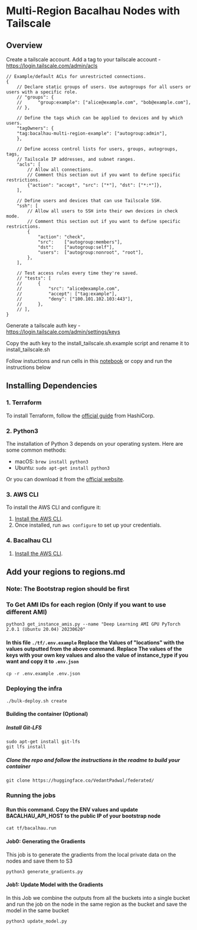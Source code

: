 # Multi-Region Bacalhau Nodes with Tailscale

## Overview


Create a tailscale account.
Add a tag to your tailscale account - https://login.tailscale.com/admin/acls

```jsonc
// Example/default ACLs for unrestricted connections.
{
	// Declare static groups of users. Use autogroups for all users or users with a specific role.
	// "groups": {
	//  	"group:example": ["alice@example.com", "bob@example.com"],
	// },

	// Define the tags which can be applied to devices and by which users.
	"tagOwners": {
    "tag:bacalhau-multi-region-example": ["autogroup:admin"],
	},

	// Define access control lists for users, groups, autogroups, tags,
	// Tailscale IP addresses, and subnet ranges.
	"acls": [
		// Allow all connections.
		// Comment this section out if you want to define specific restrictions.
		{"action": "accept", "src": ["*"], "dst": ["*:*"]},
	],

	// Define users and devices that can use Tailscale SSH.
	"ssh": [
		// Allow all users to SSH into their own devices in check mode.
		// Comment this section out if you want to define specific restrictions.
		{
			"action": "check",
			"src":    ["autogroup:members"],
			"dst":    ["autogroup:self"],
			"users":  ["autogroup:nonroot", "root"],
		},
	],

	// Test access rules every time they're saved.
	// "tests": [
	//  	{
	//  		"src": "alice@example.com",
	//  		"accept": ["tag:example"],
	//  		"deny": ["100.101.102.103:443"],
	//  	},
	// ],
}
```
Generate a tailscale auth key - https://login.tailscale.com/admin/settings/keys

Copy the auth key to the install_tailscale.sh.example script and rename it to install_tailscale.sh

Follow instuctions and run cells in this [notebook](./run.ipynb) or copy and run the instructions below

## Installing Dependencies

### 1. Terraform

To install Terraform, follow the [official guide](https://learn.hashicorp.com/tutorials/terraform/install-cli) from HashiCorp.

### 2. Python3

The installation of Python 3 depends on your operating system. Here are some common methods:

- macOS: `brew install python3`
- Ubuntu: `sudo apt-get install python3`

Or you can download it from the [official website](https://www.python.org/downloads/).

### 3. AWS CLI

To install the AWS CLI and configure it:

1. [Install the AWS CLI](https://docs.aws.amazon.com/cli/latest/userguide/install-cliv2.html).
2. Once installed, run `aws configure` to set up your credentials.

### 4. Bacalhau CLI

1. [Install the AWS CLI](https://docs.bacalhau.org/getting-started/installation).

## Add your regions to regions.md
### Note: The Bootstrap region should be first

### To Get AMI IDs for each region (Only if you want to use different AMI)
```
python3 get_instance_amis.py --name "Deep Learning AMI GPU PyTorch 2.0.1 (Ubuntu 20.04) 20230620"
```
#### In this file `./tf/.env.example` Replace the Values of "locations" with the values outputted from the above command. Replace The values of the keys with your own key values and also the value of instance_type if you want and copy it to `.env.json`
```
cp -r .env.example .env.json
```
### Deploying the infra
```
./bulk-deploy.sh create
```
#### Building the container (Optional)

##### Install Git-LFS
```
sudo apt-get install git-lfs
git lfs install
```

##### Clone the repo and follow the instructions in the readme to build your container
```
git clone https://huggingface.co/VedantPadwal/federated/
```

### Running the jobs

#### Run this command. Copy the ENV values and update BACALHAU_API_HOST to the public IP of your bootstrap node
```
cat tf/bacalhau.run
```

#### Job0: Generating the Gradients
This job is to generate the gradients from the local private data on the nodes and save them to S3
```
python3 generate_gradients.py
```

#### Job1: Update Model with the Gradients
In this Job we combine the outputs from all the buckets into a single bucket and run the job on the node in the same region as the bucket and save the model in the same bucket
```
python3 update_model.py
```
